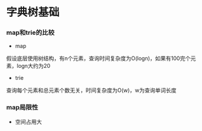 # 字典树基础


### map和trie的比较

* map

假设底层使用树结构，有n个元素，查询时间复杂度为O(logn)，如果有100完个元素，logn大约为20

* trie

查询每个元素和总元素个数无关，时间复杂度为O(w)，w为查询单词长度


### map局限性

* 空间占用大

